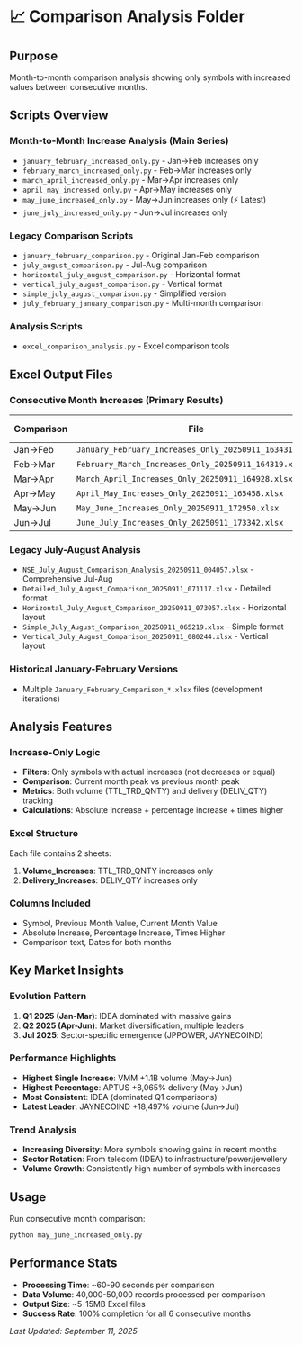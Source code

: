 # 📈 Comparison Analysis Folder

## Purpose
Month-to-month comparison analysis showing only symbols with increased values between consecutive months.

## Scripts Overview

### Month-to-Month Increase Analysis (Main Series)
- `january_february_increased_only.py` - Jan→Feb increases only
- `february_march_increased_only.py` - Feb→Mar increases only  
- `march_april_increased_only.py` - Mar→Apr increases only
- `april_may_increased_only.py` - Apr→May increases only
- `may_june_increased_only.py` - May→Jun increases only (⚡ Latest)
- `june_july_increased_only.py` - Jun→Jul increases only

### Legacy Comparison Scripts
- `january_february_comparison.py` - Original Jan-Feb comparison
- `july_august_comparison.py` - Jul-Aug comparison
- `horizontal_july_august_comparison.py` - Horizontal format
- `vertical_july_august_comparison.py` - Vertical format
- `simple_july_august_comparison.py` - Simplified version
- `july_february_january_comparison.py` - Multi-month comparison

### Analysis Scripts
- `excel_comparison_analysis.py` - Excel comparison tools

## Excel Output Files

### Consecutive Month Increases (Primary Results)
| Comparison | File | Volume Increases | Delivery Increases | Top Performer |
|------------|------|------------------|-------------------|---------------|
| Jan→Feb | `January_February_Increases_Only_20250911_163431.xlsx` | 915 | 961 | IDEA |
| Feb→Mar | `February_March_Increases_Only_20250911_164319.xlsx` | 1,167 | 1,265 | IDEA |
| Mar→Apr | `March_April_Increases_Only_20250911_164928.xlsx` | 999 | 844 | IDEA |
| Apr→May | `April_May_Increases_Only_20250911_165458.xlsx` | 1,241 | 1,281 | IFCI/ITC |
| May→Jun | `May_June_Increases_Only_20250911_172950.xlsx` | 1,076 | 1,108 | VMM/APTUS |
| Jun→Jul | `June_July_Increases_Only_20250911_173342.xlsx` | 967 | 916 | JPPOWER/JAYNECOIND |

### Legacy July-August Analysis
- `NSE_July_August_Comparison_Analysis_20250911_004057.xlsx` - Comprehensive Jul-Aug
- `Detailed_July_August_Comparison_20250911_071117.xlsx` - Detailed format
- `Horizontal_July_August_Comparison_20250911_073057.xlsx` - Horizontal layout
- `Simple_July_August_Comparison_20250911_065219.xlsx` - Simple format
- `Vertical_July_August_Comparison_20250911_080244.xlsx` - Vertical layout

### Historical January-February Versions
- Multiple `January_February_Comparison_*.xlsx` files (development iterations)

## Analysis Features

### Increase-Only Logic
- **Filters**: Only symbols with actual increases (not decreases or equal)
- **Comparison**: Current month peak vs previous month peak
- **Metrics**: Both volume (TTL_TRD_QNTY) and delivery (DELIV_QTY) tracking
- **Calculations**: Absolute increase + percentage increase + times higher

### Excel Structure
Each file contains 2 sheets:
1. **Volume_Increases**: TTL_TRD_QNTY increases only
2. **Delivery_Increases**: DELIV_QTY increases only

### Columns Included
- Symbol, Previous Month Value, Current Month Value
- Absolute Increase, Percentage Increase, Times Higher
- Comparison text, Dates for both months

## Key Market Insights

### Evolution Pattern
1. **Q1 2025 (Jan-Mar)**: IDEA dominated with massive gains
2. **Q2 2025 (Apr-Jun)**: Market diversification, multiple leaders
3. **Jul 2025**: Sector-specific emergence (JPPOWER, JAYNECOIND)

### Performance Highlights
- **Highest Single Increase**: VMM +1.1B volume (May→Jun)
- **Highest Percentage**: APTUS +8,065% delivery (May→Jun)
- **Most Consistent**: IDEA (dominated Q1 comparisons)
- **Latest Leader**: JAYNECOIND +18,497% volume (Jun→Jul)

### Trend Analysis
- **Increasing Diversity**: More symbols showing gains in recent months
- **Sector Rotation**: From telecom (IDEA) to infrastructure/power/jewellery
- **Volume Growth**: Consistently high number of symbols with increases

## Usage
Run consecutive month comparison:
```bash
python may_june_increased_only.py
```

## Performance Stats
- **Processing Time**: ~60-90 seconds per comparison
- **Data Volume**: 40,000-50,000 records processed per comparison
- **Output Size**: ~5-15MB Excel files
- **Success Rate**: 100% completion for all 6 consecutive months

*Last Updated: September 11, 2025*
